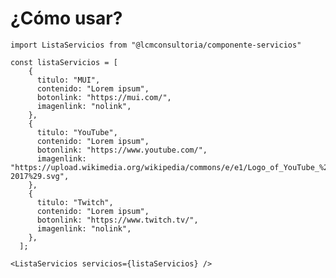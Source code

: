 # ¿Cómo usar?

```import ListaServicios from "@lcmconsultoria/componente-servicios"```

```
const listaServicios = [
    {
      titulo: "MUI",
      contenido: "Lorem ipsum",
      botonlink: "https://mui.com/",
      imagenlink: "nolink",
    },
    {
      titulo: "YouTube",
      contenido: "Lorem ipsum",
      botonlink: "https://www.youtube.com/",
      imagenlink: "https://upload.wikimedia.org/wikipedia/commons/e/e1/Logo_of_YouTube_%282015-2017%29.svg",
    },
    {
      titulo: "Twitch",
      contenido: "Lorem ipsum",
      botonlink: "https://www.twitch.tv/",
      imagenlink: "nolink",
    },
  ];
```

  ```<ListaServicios servicios={listaServicios} />```
